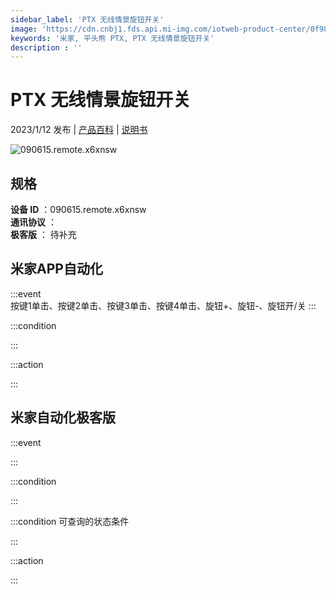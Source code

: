 ```yaml
---
sidebar_label: 'PTX 无线情景旋钮开关'
image: 'https://cdn.cnbj1.fds.api.mi-img.com/iotweb-product-center/0f981dd535b81186d83bf5f892c9c27c_1665102612568.png?GalaxyAccessKeyId=AKVGLQWBOVIRQ3XLEW&Expires=9223372036854775807&Signature=9ux8/zNxIJrn10caDqiho3BxHC8='
keywords: '米家, 平头熊 PTX, PTX 无线情景旋钮开关'
description : ''
---
```

# PTX 无线情景旋钮开关

2023/1/12 发布 | [产品百科](https://home.mi.com/webapp/content/baike/product/index.html?model=090615.remote.x6xnsw/) | [说明书](https://home.mi.com/views/introduction.html?model=090615.remote.x6xnsw&region=cn)

![090615.remote.x6xnsw](https://cdn.cnbj1.fds.api.mi-img.com/iotweb-product-center/0f981dd535b81186d83bf5f892c9c27c_1665102612568.png?GalaxyAccessKeyId=AKVGLQWBOVIRQ3XLEW&Expires=9223372036854775807&Signature=9ux8/zNxIJrn10caDqiho3BxHC8=)

## 规格  
> 
**设备 ID** ：090615.remote.x6xnsw  
**通讯协议** ：  
**极客版**  ： 待补充 


## 米家APP自动化  

:::event  
按键1单击、按键2单击、按键3单击、按键4单击、旋钮+、旋钮-、旋钮开/关
:::

:::condition  

:::

:::action   

:::

## 米家自动化极客版  

:::event  

:::

:::condition  

:::

:::condition 可查询的状态条件  

:::

:::action  

:::

        
